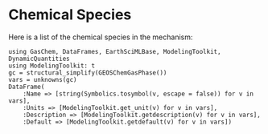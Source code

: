 # Chemical Species

Here is a list of the chemical species in the mechanism:

```@example 1
using GasChem, DataFrames, EarthSciMLBase, ModelingToolkit, DynamicQuantities
using ModelingToolkit: t
gc = structural_simplify(GEOSChemGasPhase())
vars = unknowns(gc)
DataFrame(
    :Name => [string(Symbolics.tosymbol(v, escape = false)) for v in vars],
    :Units => [ModelingToolkit.get_unit(v) for v in vars],
    :Description => [ModelingToolkit.getdescription(v) for v in vars],
    :Default => [ModelingToolkit.getdefault(v) for v in vars])
```
